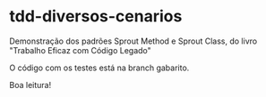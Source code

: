 # tdd-diversos-cenarios

Demonstração dos padrões Sprout Method e Sprout Class, do livro "Trabalho Eficaz com Código Legado"

O código com os testes está na branch gabarito.

Boa leitura!